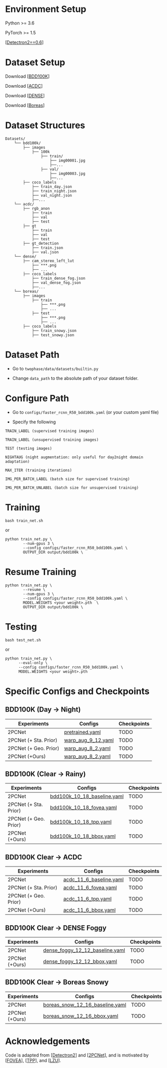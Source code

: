 # Environment Setup

Python >= 3.6

PyTorch >= 1.5

[[Detectron2==0.6](https://detectron2.readthedocs.io/en/latest/tutorials/install.html)]

# Dataset Setup

Download [[BDD100K](https://bdd-data.berkeley.edu/)]

Download [[ACDC](https://acdc.vision.ee.ethz.ch/)]

Download [[DENSE](https://www.uni-ulm.de/in/iui-drive-u/projekte/dense-datasets/)]

Download [[Boreas](https://www.boreas.utias.utoronto.ca/#/)]


# Dataset Structures

```
Datasets/
    └── bdd100k/
        ├── images
            ├── 100k
                ├── train/ 
                    ├── img00001.jpg
                    ├──...
                ├── val/ 
                    ├── img00003.jpg
                    ├──...
        ├── coco_labels
            ├── train_day.json
            ├── train_night.json
            ├── val_night.json
            ├──...
    └── acdc/
        ├── rgb_anon
            ├── train
            ├── val
            ├── test
        ├── gt
            ├── train
            ├── val
            ├── test
        ├── gt_detection
            ├── train.json
            ├── val.json
    └── dense/
        ├── cam_stereo_left_lut
            ├── ***.png
            ├── ...
        ├── coco_labels
            ├── train_dense_fog.json
            ├── val_dense_fog.json
            ├──...
    └── boreas/
        ├── images
            ├── train
                ├── ***.png
                ├── ...
            ├── test
                ├── ***.png
                ├── ...
        ├── coco_labels
            ├── train_snowy.json
            ├── test_snowy.json
```

# Dataset Path

* Go to `twophase/data/datasets/builtin.py`

* Change `data_path` to the absolute path of your dataset folder.


# Configure Path

* Go to `configs/faster_rcnn_R50_bdd100k.yaml` (or your custom yaml file)

* Specify the following

```
TRAIN_LABEL (supervised training images)

TRAIN_LABEL (unsupervised training images)

TEST (testing images)

NIGHTAUG (night augmentation: only useful for day2night domain adaptation)

MAX_ITER (training iterations)

IMG_PER_BATCH_LABEL (batch size for supervised training)

IMG_PER_BATCH_UNLABEL (batch size for unsupervised training)

```

# Training

```
bash train_net.sh
```

or 

```
python train_net.py \
        --num-gpus 3 \
        --config configs/faster_rcnn_R50_bdd100k.yaml \
        OUTPUT_DIR output/bdd100k \
```

# Resume Training

```
python train_net.py \
        --resume \
        --num-gpus 3 \
        --config configs/faster_rcnn_R50_bdd100k.yaml \
        MODEL.WEIGHTS <your weight>.pth  \
        OUTPUT_DIR output/bdd100k \
```


# Testing

```
bash test_net.sh
```

or 

```
python train_net.py \
      --eval-only \
      --config configs/faster_rcnn_R50_bdd100k.yaml \
      MODEL.WEIGHTS <your weight>.pth
```

# Specific Configs and Checkpoints

## BDD100K (Day -> Night)

| Experiments | Configs | Checkpoints |
|----------|----------|----------|
| 2PCNet | [pretrained.yaml](https://github.com/ShenZheng2000/Night-Object-Detection/blob/master/configs/pretrained.yaml) | TODO |
| 2PCNet (+ Sta. Prior) | [warp_aug_9_12.yaml](https://github.com/ShenZheng2000/Night-Object-Detection/blob/master/configs/warp_aug_9_12.yaml) | TODO |
| 2PCNet (+ Geo. Prior) | [warp_aug_8_2.yaml](https://github.com/ShenZheng2000/Night-Object-Detection/blob/master/configs/warp_aug_8_2.yaml) | TODO |
| 2PCNet (+Ours) | [warp_aug_8_2.yaml](https://github.com/ShenZheng2000/Night-Object-Detection/blob/master/configs/bdd100k_9_22_v1.yaml) | TODO |


## BDD100K (Clear -> Rainy)

| Experiments | Configs | Checkpoints |
|----------|----------|----------|
| 2PCNet | [bdd100k_10_18_baseline.yaml](https://github.com/ShenZheng2000/Night-Object-Detection/blob/master/configs/bdd100k_10_18_baseline.yaml) | TODO |
| 2PCNet (+ Sta. Prior) | [bdd100k_10_18_fovea.yaml](https://github.com/ShenZheng2000/Night-Object-Detection/blob/master/configs/bdd100k_10_18_fovea.yaml) | TODO |
| 2PCNet (+ Geo. Prior) | [bdd100k_10_18_tpp.yaml](https://github.com/ShenZheng2000/Night-Object-Detection/blob/master/configs/bdd100k_10_18_tpp.yaml) | TODO |
| 2PCNet (+Ours) | [bdd100k_10_18_bbox.yaml](https://github.com/ShenZheng2000/Night-Object-Detection/blob/master/configs/bdd100k_10_18_bbox.yaml) | TODO |


## BDD100K Clear -> ACDC

| Experiments | Configs | Checkpoints |
|----------|----------|----------|
| 2PCNet | [acdc_11_6_baseline.yaml](https://github.com/ShenZheng2000/Night-Object-Detection/blob/master/configs/acdc_11_6_baseline.yaml) | TODO |
| 2PCNet (+ Sta. Prior) | [acdc_11_6_fovea.yaml](https://github.com/ShenZheng2000/Night-Object-Detection/blob/master/configs/acdc_11_6_fovea.yaml) | TODO |
| 2PCNet (+ Geo. Prior) | [acdc_11_6_tpp.yaml](https://github.com/ShenZheng2000/Night-Object-Detection/blob/master/configs/acdc_11_6_tpp.yaml) | TODO |
| 2PCNet (+Ours) | [acdc_11_6_bbox.yaml](https://github.com/ShenZheng2000/Night-Object-Detection/blob/master/configs/acdc_11_6_bbox.yaml) | TODO |


## BDD100K Clear -> DENSE Foggy

| Experiments | Configs | Checkpoints |
|----------|----------|----------|
| 2PCNet | [dense_foggy_12_12_baseline.yaml](https://github.com/ShenZheng2000/Night-Object-Detection/blob/master/configs/dense_foggy_12_12_baseline.yaml) | TODO |
| 2PCNet (+Ours) | [dense_foggy_12_12_bbox.yaml](https://github.com/ShenZheng2000/Night-Object-Detection/blob/master/configs/dense_foggy_12_12_bbox.yaml) | TODO |


## BDD100K Clear -> Boreas Snowy

| Experiments | Configs | Checkpoints |
|----------|----------|----------|
| 2PCNet | [boreas_snow_12_16_baseline.yaml](https://github.com/ShenZheng2000/Night-Object-Detection/blob/master/configs/boreas_snow_12_16_baseline.yaml) | TODO |
| 2PCNet (+Ours) | [boreas_snow_12_16_bbox.yaml](https://github.com/ShenZheng2000/Night-Object-Detection/blob/master/configs/boreas_snow_12_16_bbox.yaml) | TODO |


# Acknowledgements

Code is adapted from [[Detectron2](https://github.com/facebookresearch/detectron2)] and [[2PCNet](https://github.com/mecarill/2pcnet)], and is motivated by [[FOVEA](https://github.com/tchittesh/fovea)], [[TPP](https://github.com/geometriczoom/two-plane-prior)], and [[LZU](https://github.com/tchittesh/lzu)].


<!-- TODO: upload link for dense and boreas datasets, since we preprocessed some 3D stuffs into 2D labels -->